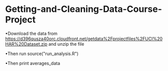 # Getting-and-Cleaning-Data-Course-Project

  •Download the data from https://d396qusza40orc.cloudfront.net/getdata%2Fprojectfiles%2FUCI%20HAR%20Dataset.zip and unzip the file
 
  •Then run source("run_analysis.R")
  
  •Then print averages_data
  
